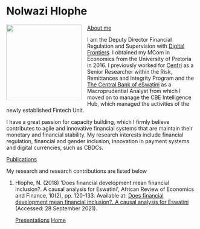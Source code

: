 # **Nolwazi Hlophe**
<dl>
<img src="LwaziMabhengu_01.jpg" style="border: 0pt none; margin-bottom: 1em; float: left; margin-right: 1em;" height="200">
<p style="text-align: left;">
</p>
</dl>
  
<div class="button-group minor-group">
    <a href="#" class="button primary">About me</a>
 
  I am the Deputy Director Financial Regulation and Supervision with <a href="https://digitalfrontiers.org" target="_bank">Digital Frontiers</a>. I obtained my MCom in Economics from the University of Pretoria in 2016. I previously worked for <a href="https://cenfri.org" target="_bank">Cenfri</a> as a Senior Researcher within the Risk, Remittances and Integrity Program and the <a href="https://www.centralbank.org.sz" target="_bank">The Central Bank of eSwatini</a> as a Macroprudential Analyst from which I moved on to manage the CBE Intelligence Hub, which managed the activities of the newly established Fintech Unit.

I have a great passion for capacity building, which I firmly believe contributes to agile and innovative financial systems that are maintain their monetary and financial stability. My research interests include financial regulation, financial and gender inclusion, innovation in payment systems and digital currencies, such as CBDCs.
    
  <a href="#" class="button">Publications</a>

My research and research contributions are listed below

1. Hlophe, N. (2018) 'Does financial development mean financial inclusion?. A causal analysis for Eswatini', African Review of Economics and Finance, 10(2), pp. 120-133. Available at: <a href="file:///C:/Users/Nolwazi/Downloads/Article+5_Financial+development+and+inclusion%20(1).pdf" target="_bank">Does financial development mean financial inclusion?. A causal analysis for Eswatini</a> (Accessed: 28 September 2021).
 
    <a href="#" class="button">Presentations</a>
    <a href="#" class="button">Home</a>
</div>


